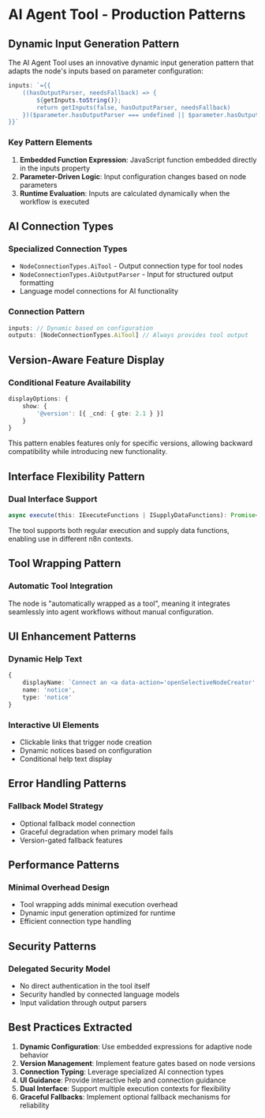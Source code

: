 # AI Agent Tool - Production Patterns

## Dynamic Input Generation Pattern

The AI Agent Tool uses an innovative dynamic input generation pattern that adapts the node's inputs based on parameter configuration:

```typescript
inputs: `={{
    ((hasOutputParser, needsFallback) => {
        ${getInputs.toString()};
        return getInputs(false, hasOutputParser, needsFallback)
    })($parameter.hasOutputParser === undefined || $parameter.hasOutputParser === true, $parameter.needsFallback !== undefined && $parameter.needsFallback === true)
}}`
```

### Key Pattern Elements

1. **Embedded Function Expression**: JavaScript function embedded directly in the inputs property
2. **Parameter-Driven Logic**: Input configuration changes based on node parameters
3. **Runtime Evaluation**: Inputs are calculated dynamically when the workflow is executed

## AI Connection Types

### Specialized Connection Types
- `NodeConnectionTypes.AiTool` - Output connection type for tool nodes
- `NodeConnectionTypes.AiOutputParser` - Input for structured output formatting
- Language model connections for AI functionality

### Connection Pattern
```typescript
inputs: // Dynamic based on configuration
outputs: [NodeConnectionTypes.AiTool] // Always provides tool output
```

## Version-Aware Feature Display

### Conditional Feature Availability
```typescript
displayOptions: {
    show: {
        '@version': [{ _cnd: { gte: 2.1 } }]
    }
}
```

This pattern enables features only for specific versions, allowing backward compatibility while introducing new functionality.

## Interface Flexibility Pattern

### Dual Interface Support
```typescript
async execute(this: IExecuteFunctions | ISupplyDataFunctions): Promise<INodeExecutionData[][]>
```

The tool supports both regular execution and supply data functions, enabling use in different n8n contexts.

## Tool Wrapping Pattern

### Automatic Tool Integration
The node is "automatically wrapped as a tool", meaning it integrates seamlessly into agent workflows without manual configuration.

## UI Enhancement Patterns

### Dynamic Help Text
```typescript
{
    displayName: `Connect an <a data-action='openSelectiveNodeCreator' data-action-parameter-connectiontype='${NodeConnectionTypes.AiOutputParser}'>output parser</a>`,
    name: 'notice',
    type: 'notice'
}
```

### Interactive UI Elements
- Clickable links that trigger node creation
- Dynamic notices based on configuration
- Conditional help text display

## Error Handling Patterns

### Fallback Model Strategy
- Optional fallback model connection
- Graceful degradation when primary model fails
- Version-gated fallback features

## Performance Patterns

### Minimal Overhead Design
- Tool wrapping adds minimal execution overhead
- Dynamic input generation optimized for runtime
- Efficient connection type handling

## Security Patterns

### Delegated Security Model
- No direct authentication in the tool itself
- Security handled by connected language models
- Input validation through output parsers

## Best Practices Extracted

1. **Dynamic Configuration**: Use embedded expressions for adaptive node behavior
2. **Version Management**: Implement feature gates based on node versions
3. **Connection Typing**: Leverage specialized AI connection types
4. **UI Guidance**: Provide interactive help and connection guidance
5. **Dual Interface**: Support multiple execution contexts for flexibility
6. **Graceful Fallbacks**: Implement optional fallback mechanisms for reliability